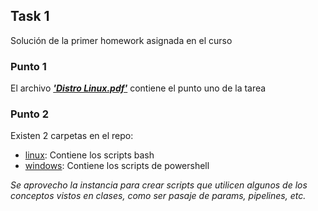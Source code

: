 ## **Task 1**

Solución de la primer homework asignada en el curso

### **Punto 1**

El archivo **_['Distro Linux.pdf'][1]_** contiene el punto uno de la tarea

### **Punto 2**

Existen 2 carpetas en el repo:

- [linux][2]: Contiene los scripts bash
- [windows][3]: Contiene los scripts de powershell

_Se aprovecho la instancia para crear scripts que utilicen algunos de los conceptos vistos en clases, como ser pasaje de params, pipelines, etc._

[1]: Distro_Linux.pdf
[2]: linux
[3]: windows
